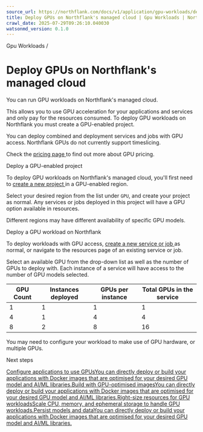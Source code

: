 ```yaml
---
source_url: https://northflank.com/docs/v1/application/gpu-workloads/deploy-gpus-on-northflank-cloud
title: Deploy GPUs on Northflank's managed cloud | Gpu Workloads | Northflank Application docs
crawl_date: 2025-07-29T09:26:10.040030
watsonmd_version: 0.1.0
---
```


Gpu Workloads / 

# Deploy GPUs on Northflank's managed cloud

You can run GPU workloads on Northflank's managed cloud.

This allows you to use GPU acceleration for your applications and services and only pay for the resources consumed. To deploy GPU workloads on Northflank you must create a GPU-enabled project.

You can deploy combined and deployment services and jobs with GPU access. Northflank GPUs do not currently support timeslicing.

Check the [pricing page ](https://northflank.com/pricing) to find out more about GPU pricing.

Deploy a GPU-enabled project

To deploy GPU workloads on Northflank's managed cloud, you'll first need to [create a new project ](https://app.northflank.com/s/account/projects/new) in a GPU-enabled region.

Select your desired region from the list under `GPU`, and create your project as normal. Any services or jobs deployed in this project will have a GPU option available in resources.

Different regions may have different availability of specific GPU models.

Deploy a GPU workload on Northflank

To deploy workloads with GPU access, [create a new service or job ](https://app.northflank.com/s/project/create/service) as normal, or navigate to the resources page of an existing service or job.

Select an available GPU from the drop-down list as well as the number of GPUs to deploy with. Each instance of a service will have access to the number of GPU models selected.

GPU Count| Instances deployed| GPUs per instance| Total GPUs in the service  
---|---|---|---  
1| 1| 1| 1  
4| 1| 4| 4  
8| 2| 8| 16  
  
You may need to configure your workload to make use of GPU hardware, or multiple GPUs.

Next steps

[Configure applications to use GPUsYou can directly deploy or build your applications with Docker images that are optimised for your desired GPU model and AI/ML libraries.](/docs/v1/application/gpu-workloads/configure-and-optimise-workloads-for-gpus#configure-applications-to-use-gpus)[Build with GPU-optimised imagesYou can directly deploy or build your applications with Docker images that are optimised for your desired GPU model and AI/ML libraries.](/docs/v1/application/gpu-workloads/configure-and-optimise-workloads-for-gpus#build-with-gpu-optimised-images)[Right-size resources for GPU workloadsScale CPU, memory, and ephemeral storage to handle GPU workloads.](/docs/v1/application/gpu-workloads/configure-and-optimise-workloads-for-gpus#right-size-resources)[Persist models and dataYou can directly deploy or build your applications with Docker images that are optimised for your desired GPU model and AI/ML libraries.](/docs/v1/application/gpu-workloads/configure-and-optimise-workloads-for-gpus#persist-models-and-training-data)